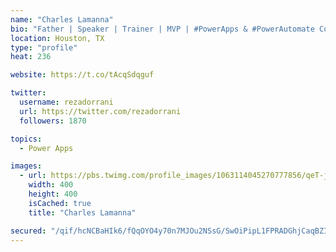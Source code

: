 ```yaml
---
name: "Charles Lamanna"
bio: "Father | Speaker | Trainer | MVP | #PowerApps & #PowerAutomate Community Super User | YouTuber Right-pointing triangle http://youtube.com/c/rezadorrani | Learn - Share - Clockwise rightwards and leftwards open circle arrows"
location: Houston, TX
type: "profile"
heat: 236

website: https://t.co/tAcqSdqguf

twitter:
  username: rezadorrani
  url: https://twitter.com/rezadorrani
  followers: 1870

topics:
  - Power Apps

images:
  - url: https://pbs.twimg.com/profile_images/1063114045270777856/qeT-jpWr_400x400.jpg
    width: 400
    height: 400
    isCached: true
    title: "Charles Lamanna"

secured: "/qif/hcNCBaHIk6/fQqOYO4y70n7MJOu2NSsG/SwOiPipL1FPRADGhjCaqBZI6PzIx+vo9ou6CfE6vV6pJf6rr0Nl7zR27yHIUpYGAy12dSgprOLcjh8UJzY8hJXlX5BeBBw9obT1BWoljR9GiRPAvsEHsOpTFKXZcExOebl/7z5NqKZh01HsCr4FNR1aPPizZ8V6Gj18dqpdbiGScYszbzD3xh5pqpdJVcgEsLWCabXANAqJWGwxXijgiMP6ZpLKmv7GClWaP4tXTTnUORtw8Oz+QYmZK5xfryvQP2HKtyL44TIWq3Lgj2IoXnCDm6JnXL5IYkD3XrNGrc7ZbIs7gpgr1/PtRcc+SFoga5Hkce9kVq4TrumB9dIoAH2mQ6Y;FpNzg3DWV96biHxKQssCvA=="
---
```


